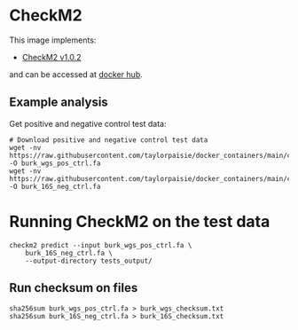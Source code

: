 # CheckM2

This image implements:
* [CheckM2 v1.0.2](hhttps://github.com/chklovski/CheckM2)

and can be accessed at [docker hub](https://hub.docker.com/repository/docker/tpaisie/checkm2/general).

## Example analysis
Get positive and negative control test data:
```
# Download positive and negative control test data
wget -nv https://raw.githubusercontent.com/taylorpaisie/docker_containers/main/checkm2/1.0.2/burk_wgs.fa -O burk_wgs_pos_ctrl.fa
wget -nv https://raw.githubusercontent.com/taylorpaisie/docker_containers/main/checkm2/1.0.2/burk_16S.fa -O burk_16S_neg_ctrl.fa

```

# Running CheckM2 on the test data
```
checkm2 predict --input burk_wgs_pos_ctrl.fa \
    burk_16S_neg_ctrl.fa \
    --output-directory tests_output/
```

## Run checksum on files
```
sha256sum burk_wgs_pos_ctrl.fa > burk_wgs_checksum.txt
sha256sum burk_16S_neg_ctrl.fa > burk_16S_checksum.txt
```

